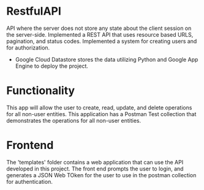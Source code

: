 # RestfulAPI

API where the server does not store any state about the client session on the server-side.
Implemented a REST API that uses resource based URLS, pagination, and status codes.
Implemented a system for creating users and for authorization.
* Google Cloud Datastore stores the data utilizing Python and Google App Engine to deploy the project.

# Functionality

This app will allow the user to create, read, update, and delete operations for all non-user entities.
This application has a Postman Test collection that demonstrates the operations for all non-user entities.

# Frontend

The 'templates' folder contains a web application that can use the API developed in this project.
The front end prompts the user to login, and generates a JSON Web TOken for the user to use in the postman collection for authentication.
